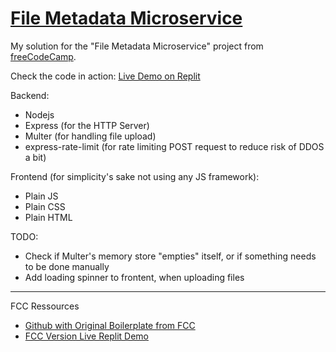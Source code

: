 # [File Metadata Microservice](https://www.freecodecamp.org/learn/apis-and-microservices/apis-and-microservices-projects/file-metadata-microservice)

My solution for the "File Metadata Microservice" project from [freeCodeCamp](https://www.freecodecamp.org/).

Check the code in action: [Live Demo on Replit](https://boilerplate-project-filemetadata.panagiotispapa3.repl.co)

Backend:
* Nodejs
* Express (for the HTTP Server)
* Multer (for handling file upload)
* express-rate-limit (for rate limiting POST request to reduce risk of DDOS a bit)

Frontend (for simplicity's sake not using any JS framework):
* Plain JS
* Plain CSS
* Plain HTML

TODO:
* Check if Multer's memory store "empties" itself, or if something needs to be done manually
* Add loading spinner to frontent, when uploading files

---

FCC Ressources
* [Github with Original Boilerplate from FCC](https://github.com/freeCodeCamp/boilerplate-project-filemetadata)
* [FCC Version Live Replit Demo](https://file-metadata-microservice.freecodecamp.rocks/)